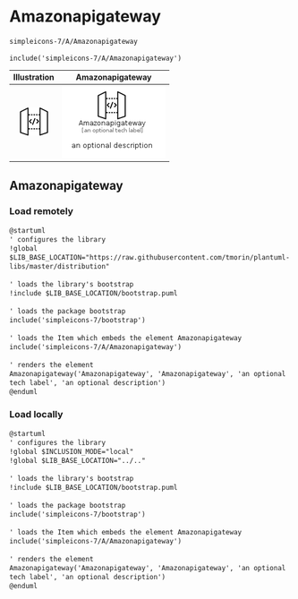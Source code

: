 # Amazonapigateway


```text
simpleicons-7/A/Amazonapigateway
```

```text
include('simpleicons-7/A/Amazonapigateway')
```



| Illustration | Amazonapigateway |
| :---: | :---: |
| ![illustration for Illustration](../../simpleicons-7/A/Amazonapigateway.png) | ![illustration for Amazonapigateway](../../simpleicons-7/A/Amazonapigateway.Local.png) |




## Amazonapigateway

### Load remotely
```plantuml
@startuml
' configures the library
!global $LIB_BASE_LOCATION="https://raw.githubusercontent.com/tmorin/plantuml-libs/master/distribution"

' loads the library's bootstrap
!include $LIB_BASE_LOCATION/bootstrap.puml

' loads the package bootstrap
include('simpleicons-7/bootstrap')

' loads the Item which embeds the element Amazonapigateway
include('simpleicons-7/A/Amazonapigateway')

' renders the element
Amazonapigateway('Amazonapigateway', 'Amazonapigateway', 'an optional tech label', 'an optional description')
@enduml
```

### Load locally
```plantuml
@startuml
' configures the library
!global $INCLUSION_MODE="local"
!global $LIB_BASE_LOCATION="../.."

' loads the library's bootstrap
!include $LIB_BASE_LOCATION/bootstrap.puml

' loads the package bootstrap
include('simpleicons-7/bootstrap')

' loads the Item which embeds the element Amazonapigateway
include('simpleicons-7/A/Amazonapigateway')

' renders the element
Amazonapigateway('Amazonapigateway', 'Amazonapigateway', 'an optional tech label', 'an optional description')
@enduml
```

